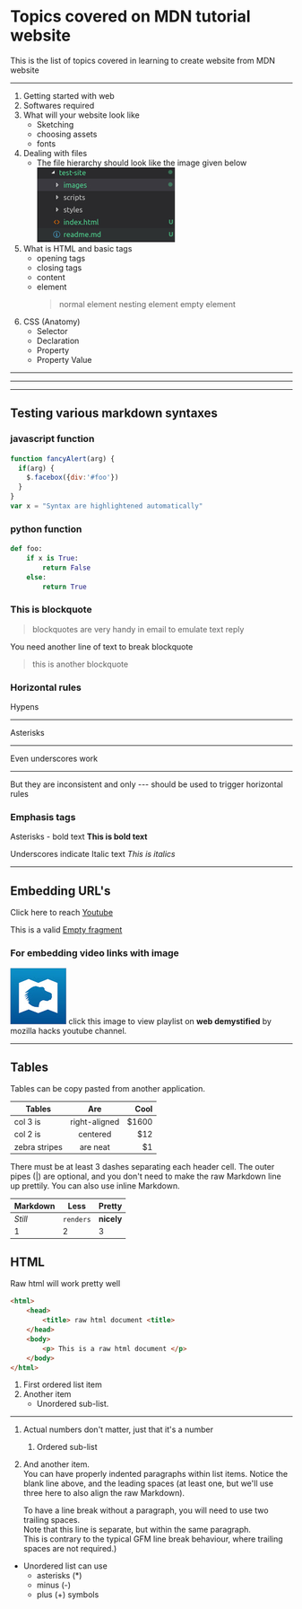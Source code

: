 # Topics covered on MDN tutorial website

This is the list of topics covered in learning to create website from MDN website

---

1. Getting started with web
2. Softwares required
3. What will your website look like
    * Sketching
    * choosing assets
    * fonts
4. Dealing with files
    * The file hierarchy should look like the image given below
    ![hierarchy](/MDN/test-site/images/file_hierarchy.jpg)
5. What is HTML and basic tags
    * opening tags
    * closing tags
    * content
    * element
        > normal element
        > nesting element
        > empty element
6. CSS (Anatomy)
    * Selector
    * Declaration
    * Property
    * Property Value

---
---
---

## Testing various markdown syntaxes

### javascript function

```javascript
function fancyAlert(arg) {
  if(arg) {
    $.facebox({div:'#foo'})
  }
}
var x = "Syntax are highlightened automatically"
```

### python function

```python
def foo:
    if x is True:
        return False
    else:
        return True
```

### This is blockquote

> blockquotes are very handy in email to emulate text reply

You need another line of text to break blockquote

> this is another blockquote

### Horizontal rules

Hypens

---

Asterisks

***

Even underscores work

___

But they are inconsistent and only --- should be used to trigger horizontal rules

### Emphasis tags

Asterisks - bold text **This is bold text**

Underscores indicate Italic text _This is italics_

---

## Embedding URL's

Click here to reach [Youtube](https://www.youtube.com)

This is a valid [Empty fragment](#fragment)

### For embedding video links with image

[![mozilla hacks](/MDN/test-site/images/mozilla-hacks.jpg)](https://www.youtube.com/playlist?list=PLo3w8EB99pqLEopnunz-dOOBJ8t-Wgt2g)
click this image to view playlist on **web demystified** by mozilla hacks youtube channel.

---

## Tables

Tables can be copy pasted from another application.

| Tables        | Are           | Cool  |
| ------------- |:-------------:| -----:|
| col 3 is      | right-aligned | $1600 |
| col 2 is      | centered      |   $12 |
| zebra stripes | are neat      |    $1 |

There must be at least 3 dashes separating each header cell.
The outer pipes (|) are optional, and you don't need to make the raw Markdown line up prettily. You can also use inline Markdown.

Markdown | Less | Pretty
--- | --- | ---
*Still* | `renders` | **nicely**
1 | 2 | 3

## HTML

Raw html will work pretty well

```html
<html>
    <head>
        <title> raw html document <title>
    </head>
    <body>
        <p> This is a raw html document </p>
    </body>
</html>
```

1. First ordered list item
2. Another item
    * Unordered sub-list.

---

1. Actual numbers don't matter, just that it's a number
    1. Ordered sub-list
2. And another item.  
   You can have properly indented paragraphs within list items. Notice the blank line above, and the leading spaces (at least one, but we'll use three here to also align the raw Markdown).

   To have a line break without a paragraph, you will need to use two trailing spaces.  
   Note that this line is separate, but within the same paragraph.  
   This is contrary to the typical GFM line break behaviour, where trailing spaces are not required.)

* Unordered list can use
    * asterisks (*)
    * minus (-)
    * plus (+) symbols
